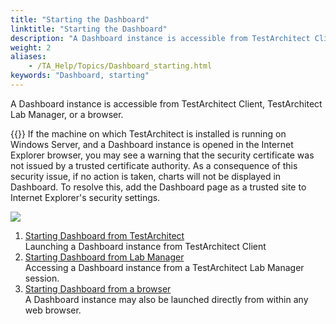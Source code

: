 ```yaml
--- 
title: "Starting the Dashboard"
linktitle: "Starting the Dashboard"
description: "A Dashboard instance is accessible from TestArchitect Client, TestArchitect Lab Manager, or a browser."
weight: 2
aliases: 
    - /TA_Help/Topics/Dashboard_starting.html
keywords: "Dashboard, starting"
---
```


A Dashboard instance is accessible from TestArchitect Client, TestArchitect Lab Manager, or a browser.

{{<note>}} If the machine on which TestArchitect is installed is running on Windows Server, and a Dashboard instance is opened in the Internet Explorer browser, you may see a warning that the security certificate was not issued by a trusted certificate authority. As a consequence of this security issue, if no action is taken, charts will not be displayed in Dashboard. To resolve this, add the Dashboard page as a trusted site to Internet Explorer's security settings.

![](/images/TA_Help/Images/IE_untrusted_site.png)

1.  [Starting Dashboard from TestArchitect](/user-guide/reporting-and-dashboard/dashboard/starting-the-dashboard/starting-dashboard-from-testarchitect)  
Launching a Dashboard instance from TestArchitect Client
2.  [Starting Dashboard from Lab Manager](/user-guide/reporting-and-dashboard/dashboard/starting-the-dashboard/starting-dashboard-from-lab-manager)  
Accessing a Dashboard instance from a TestArchitect Lab Manager session.
3.  [Starting Dashboard from a browser](/user-guide/reporting-and-dashboard/dashboard/starting-the-dashboard/starting-dashboard-from-a-browser)  
A Dashboard instance may also be launched directly from within any web browser.




